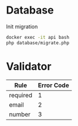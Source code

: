 # Database

Init migration
```bash
docker exec -it api bash
php database/migrate.php
```

# Validator

| Rule     | Error Code |
|----------|------------|
| required | 1          |
| email    | 2          |
| number   | 3          |